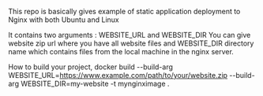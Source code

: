 This repo is basically gives example of static application deployment to Nginx with both Ubuntu and Linux

It contains two arguments :  WEBSITE_URL and WEBSITE_DIR
You can give website zip url where you have all website files and WEBSITE_DIR directory name which contains files from the local machine in the nginx server.

How to build your project, 
docker build --build-arg WEBSITE_URL=https://www.example.com/path/to/your/website.zip --build-arg WEBSITE_DIR=my-website -t mynginximage .


